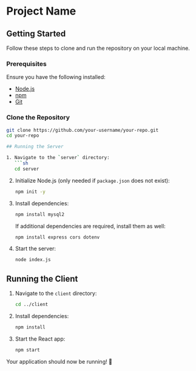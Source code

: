 # Project Name

## Getting Started

Follow these steps to clone and run the repository on your local machine.

### Prerequisites
Ensure you have the following installed:
- [Node.js](https://nodejs.org/)
- [npm](https://www.npmjs.com/)
- [Git](https://git-scm.com/)

### Clone the Repository
```sh
git clone https://github.com/your-username/your-repo.git
cd your-repo

## Running the Server

1. Navigate to the `server` directory:
   ```sh
   cd server
   ```
2. Initialize Node.js (only needed if `package.json` does not exist):
   ```sh
   npm init -y
   ```
3. Install dependencies:
   ```sh
   npm install mysql2
   ```
   If additional dependencies are required, install them as well:
   ```sh
   npm install express cors dotenv
   ```
4. Start the server:
   ```sh
   node index.js
   ```

## Running the Client

1. Navigate to the `client` directory:
   ```sh
   cd ../client
   ```
2. Install dependencies:
   ```sh
   npm install
   ```
3. Start the React app:
   ```sh
   npm start
   ```

Your application should now be running! 🎉
```


